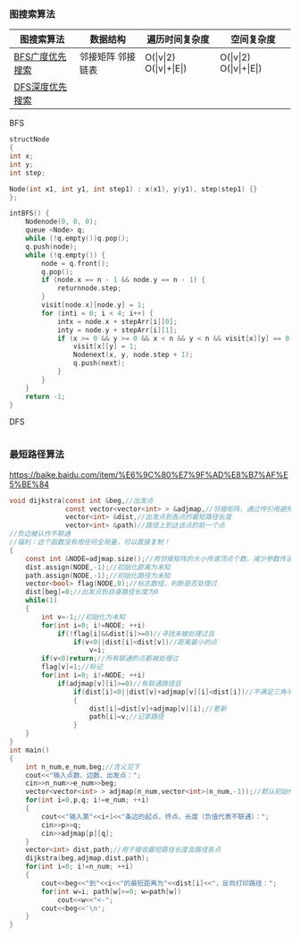### 图搜索算法

| 图搜索算法                                                   | 数据结构          | 遍历时间复杂度           | 空间复杂度               |
| ------------------------------------------------------------ | ----------------- | ------------------------ | ------------------------ |
| [BFS广度优先搜索](https://zh.wikipedia.org/wiki/%E5%B9%BF%E5%BA%A6%E4%BC%98%E5%85%88%E6%90%9C%E7%B4%A2) | 邻接矩阵 邻接链表 | O(\|v\|2) O(\|v\|+\|E\|) | O(\|v\|2) O(\|v\|+\|E\|) |
| [DFS深度优先搜索](https://zh.wikipedia.org/wiki/%E6%B7%B1%E5%BA%A6%E4%BC%98%E5%85%88%E6%90%9C%E7%B4%A2) |                   |                          |                          |



BFS

```c
structNode
{
int x;
int y;
int step;

Node(int x1, int y1, int step1) : x(x1), y(y1), step(step1) {}
};

intBFS() {
    Nodenode(0, 0, 0);
    queue <Node> q;
    while (!q.empty())q.pop();
    q.push(node);
    while (!q.empty()) {
        node = q.front();
        q.pop();
        if (node.x == n - 1 && node.y == n - 1) {
            returnnode.step;
        }
        visit[node.x][node.y] = 1;
        for (inti = 0; i < 4; i++) {
            intx = node.x + stepArr[i][0];
            inty = node.y + stepArr[i][1];
            if (x >= 0 && y >= 0 && x < n && y < n && visit[x][y] == 0 && mazeArr[x][y] == 0) {
                visit[x][y] = 1;
                Nodenext(x, y, node.step + 1);
                q.push(next);
            }
        }
    }
    return -1;
}
```



DFS

```c

```



### 最短路径算法

https://baike.baidu.com/item/%E6%9C%80%E7%9F%AD%E8%B7%AF%E5%BE%84

```c
void dijkstra(const int &beg,//出发点
              const vector<vector<int> > &adjmap,//邻接矩阵，通过传引用避免拷贝
              vector<int> &dist,//出发点到各点的最短路径长度
              vector<int> &path)//路径上到达该点的前一个点
//负边被认作不联通
//福利：这个函数没有用任何全局量，可以直接复制！
{
    const int &NODE=adjmap.size();//用邻接矩阵的大小传递顶点个数，减少参数传递
    dist.assign(NODE,-1);//初始化距离为未知
    path.assign(NODE,-1);//初始化路径为未知
    vector<bool> flag(NODE,0);//标志数组，判断是否处理过
    dist[beg]=0;//出发点到自身路径长度为0
    while(1)
    {
        int v=-1;//初始化为未知
        for(int i=0; i!=NODE; ++i)
            if(!flag[i]&&dist[i]>=0)//寻找未被处理过且
                if(v<0||dist[i]<dist[v])//距离最小的点
                    v=i;
        if(v<0)return;//所有联通的点都被处理过
        flag[v]=1;//标记
        for(int i=0; i!=NODE; ++i)
            if(adjmap[v][i]>=0)//有联通路径且
                if(dist[i]<0||dist[v]+adjmap[v][i]<dist[i])//不满足三角不等式
                {
                    dist[i]=dist[v]+adjmap[v][i];//更新
                    path[i]=v;//记录路径
                }
    }
}
int main()
{
    int n_num,e_num,beg;//含义见下
    cout<<"输入点数、边数、出发点：";
    cin>>n_num>>e_num>>beg;
    vector<vector<int> > adjmap(n_num,vector<int>(n_num,-1));//默认初始化邻接矩阵
    for(int i=0,p,q; i!=e_num; ++i)
    {
        cout<<"输入第"<<i+1<<"条边的起点、终点、长度（负值代表不联通）：";
        cin>>p>>q;
        cin>>adjmap[p][q];
    }
    vector<int> dist,path;//用于接收最短路径长度及路径各点
    dijkstra(beg,adjmap,dist,path);
    for(int i=0; i!=n_num; ++i)
    {
        cout<<beg<<"到"<<i<<"的最短距离为"<<dist[i]<<"，反向打印路径：";
        for(int w=i; path[w]>=0; w=path[w])
            cout<<w<<"<-";
        cout<<beg<<'\n';
    }
}
```

